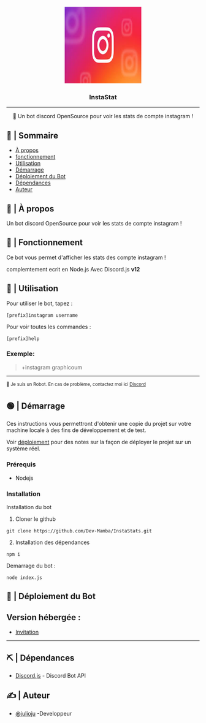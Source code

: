 <p align="center">
  <a href="" rel="noopener">
 <img width=200px height=200px src="/img/logo.jpg" alt="Bot logo"></a>
</p>

<h3 align="center">InstaStat</h3>

---

<p align="center"> 🤖 Un bot discord OpenSource pour voir les stats de compte instagram !
    <br> 
</p>

## 📝 | Sommaire

- [À propos](#about)
- [fonctionnement](#working)
- [Utilisation](#usage)
- [Démarrage](#getting_started)
- [Déploiement du Bot](#deployment)
- [Dépendances](#built_using)
- [Auteur](#authors)

## 🧐 | À propos <a name = "about"></a>

Un bot discord OpenSource pour voir les stats de compte instagram !


## 💭 | Fonctionnement <a name = "working"></a>

Ce bot vous permet d'afficher les stats des compte instagram !

complemtement ecrit en Node.js
Avec Discord.js **v12**

## 🤯 | Utilisation <a name = "usage"></a>

Pour utiliser le bot, tapez :

```
[prefix]instagram username
```

Pour voir toutes les commandes : 
```
[prefix]help
```
### Exemple:

> +instagram graphicoum

---

<sup>👾 Je suis un Robot. En cas de problème, contactez moi ici [Discord](https://discord.gg/W5vM25ec7e)</sup>


## 🟢 | Démarrage <a name = "getting_started"></a>

Ces instructions vous permettront d'obtenir une copie du projet sur votre machine locale à des fins de développement et de test. 

Voir [déploiement](#deployment) pour des notes sur la façon de déployer le projet sur un système réel.

### Prérequis

- Nodejs

### Installation

Installation du bot

1. Cloner le github

```
git clone https://github.com/Dev-Mamba/InstaStats.git
```

2. Installation des dépendances

```
npm i
```

Demarrage du bot :

```
node index.js
```

## 🚀 | Déploiement du Bot <a name = "deployment"></a>
## Version hébergée :
- [Invitation](https://discordapp.com/oauth2/authorize?client_id=721307513810714624&scope=bot&permissions=604302401)

---


## ⛏️ | Dépendances <a name = "built_using"></a>

- [Discord.js](https://discord.js.org/#/) - Discord Bot API


## ✍️ | Auteur <a name = "authors"></a>

- [@julioju](https://github.com/julioju1015) -Developpeur


